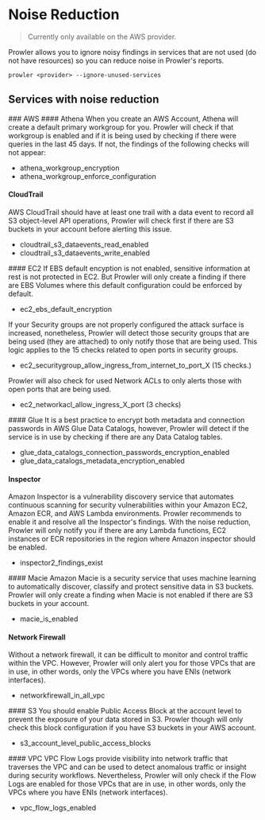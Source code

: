 # Noise Reduction

> Currently only available on the AWS provider.

Prowler allows you to ignore noisy findings in services that are not used (do not have resources) so you can reduce noise in Prowler's reports.

```console
prowler <provider> --ignore-unused-services
```

## Services with noise reduction
### AWS
#### Athena
When you create an AWS Account, Athena will create a default primary workgroup for you.
Prowler will check if that workgroup is enabled and if it is being used by checking if there were queries in the last 45 days.
If not, the findings of the following checks will not appear:

  - athena_workgroup_encryption
  - athena_workgroup_enforce_configuration

#### CloudTrail
AWS CloudTrail should have at least one trail with a data event to record all S3 object-level API operations, Prowler will check first if there are S3 buckets in your account before alerting this issue.

  - cloudtrail_s3_dataevents_read_enabled
  - cloudtrail_s3_dataevents_write_enabled

#### EC2
If EBS default encyption is not enabled, sensitive information at rest is not protected in EC2. But Prowler will only create a finding if there are EBS Volumes where this default configuration could be enforced by default.

  - ec2_ebs_default_encryption

If your Security groups are not properly configured the attack surface is increased, nonetheless, Prowler will detect those security groups that are being used (they are attached) to only notify those that are being used. This logic applies to the 15 checks related to open ports in security groups.

  - ec2_securitygroup_allow_ingress_from_internet_to_port_X (15 checks.)

Prowler will also check for used Network ACLs to only alerts those with open ports that are being used.

  - ec2_networkacl_allow_ingress_X_port (3 checks)


#### Glue
It is a best practice to encrypt both metadata and connection passwords in AWS Glue Data Catalogs, however, Prowler will detect if the service is in use by checking if there are any Data Catalog tables.

  - glue_data_catalogs_connection_passwords_encryption_enabled
  - glue_data_catalogs_metadata_encryption_enabled

#### Inspector
Amazon Inspector is a vulnerability discovery service that automates continuous scanning for security vulnerabilities within your Amazon EC2, Amazon ECR, and AWS Lambda environments. Prowler recommends to enable it and resolve all the Inspector's findings. With the noise reduction, Prowler will only notify you if there are any Lambda functions, EC2 instances or ECR repositories in the region where Amazon inspector should be enabled.

  - inspector2_findings_exist

#### Macie
Amazon Macie is a security service that uses machine learning to automatically discover, classify and protect sensitive data in S3 buckets. Prowler will only create a finding when Macie is not enabled if there are S3 buckets in your account.

  - macie_is_enabled

#### Network Firewall
Without a network firewall, it can be difficult to monitor and control traffic within the VPC. However, Prowler will only alert you for those VPCs that are in use, in other words, only the VPCs where you have ENIs (network interfaces).

  - networkfirewall_in_all_vpc

#### S3
You should enable Public Access Block at the account level to prevent the exposure of your data stored in S3. Prowler though will only check this block configuration if you have S3 buckets in your AWS account.

  - s3_account_level_public_access_blocks

#### VPC
VPC Flow Logs provide visibility into network traffic that traverses the VPC and can be used to detect anomalous traffic or insight during security workflows. Nevertheless, Prowler will only check if the Flow Logs are enabled for those VPCs that are in use, in other words, only the VPCs where you have ENIs (network interfaces).

  - vpc_flow_logs_enabled
